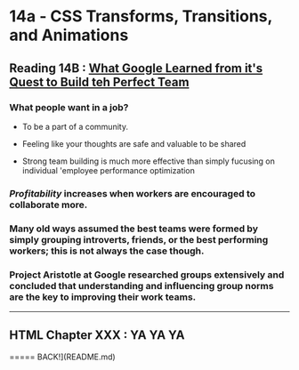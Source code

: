 # 14a - CSS Transforms, Transitions, and Animations

## Reading 14B : [What Google Learned from it's Quest to Build teh Perfect Team](https://www.nytimes.com/2016/02/28/magazine/what-google-learned-from-its-quest-to-build-the-perfect-team.html)

### What people want in a job?

* To be a part of a community.

* Feeling like your thoughts are safe and valuable to be shared

* Strong team building is much more effective than simply fucusing on individual 'employee performance optimization


### ___Profitability___ increases when workers are encouraged to collaborate more.

### Many old ways assumed the best teams were formed by simply grouping introverts, friends, or the best performing workers; this is not always the case though.

### Project Aristotle at Google researched groups extensively and concluded that understanding and influencing group norms are the key to improving their work teams.






___

## HTML Chapter XXX : YA YA YA

===== BACK!](README.md)